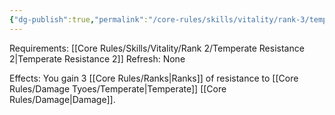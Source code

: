 ```yaml
---
{"dg-publish":true,"permalink":"/core-rules/skills/vitality/rank-3/temperate-resistance-3/"}
---
```


Requirements: [[Core Rules/Skills/Vitality/Rank 2/Temperate Resistance 2\|Temperate Resistance 2]]
Refresh: None

Effects:
You gain 3 [[Core Rules/Ranks\|Ranks]] of resistance to [[Core Rules/Damage Tyoes/Temperate\|Temperate]] [[Core Rules/Damage\|Damage]].



